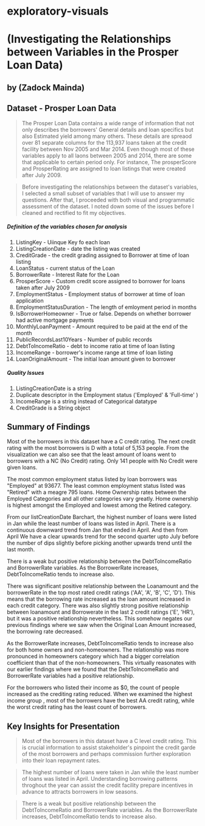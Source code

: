# exploratory-visuals

# (Investigating the Relationships between Variables in the Prosper Loan Data)
## by (Zadock Mainda)


## Dataset - Prosper Loan Data

> The Prosper Loan Data contains a wide range of information that not only describes the borrowers'  General details and loan specifics but also Estimated yield among many others. These details are spreaod over 81 separate columns for the 113,937 loans taken at the credit facility between Nov 2005 and Mar 2014. Even though most of these variables apply to all laons between 2005 and 2014, there are some that applicable to certain period only. For instance, The prosperScore and ProsperRating are assigned to loan listings that were created after July 2009. 

> Before investigating the relationships between the dataset's variables, I selected a small subset of variables that I will use to answer my questions. After that, I proceeded with both visual and programmatic assessment of the dataset. I noted down some of the issues before I cleaned and rectified to fit my objectives.

##### Definition of the variables chosen for analysis
1. ListingKey - Uiinque Key fo each loan
2. ListingCreationDate - date the listing was created
3. CreditGrade - the credit grading assigned to Borrower at time of loan listing
4. LoanStatus - current status of the Loan
5. BorrowerRate - Interest Rate for the Loan
6. ProsperScore - Custom credit score assigned to borrower for loans taken after July 2009 
7. EmploymentStatus - Employment status of borrower at time of loan application
8. EmploymentStatusDuration - The length of emloyment period in months
9. IsBorrowerHomeowner - True or false. Depends on whether borrower had active mortgage payments
9. MonthlyLoanPayment - Amount required to be paid at the end of the month
10. PublicRecordsLast10Years - Number of public records  
11. DebtToIncomeRatio - debt to income ratio at time of loan listing
12. IncomeRange - borrower's income range at time of loan listing
13. LoanOriginalAmount - The initial loan amount given to borrower

##### Quality Issues
1. ListingCreationDate is a string
2. Duplicate descriptor in the Employment status ('Employed' & 'Full-time' )
3. IncomeRange is a string instead of Categorical datatype
4. CreditGrade is a String object


## Summary of Findings

Most of the borrowers in this dataset have a C credit rating. The next credit rating with the most borrowers is D with a total of 5,153 people. From the visualization we can also see that the least amount of loans went to borrowers with a NC (No Credit) rating. Only 141 people with No Credit were given loans.

The most common employment status listed by loan borrowers was "Employed" at 93677. The least common employment status listed was "Retired" with a meagre 795 loans. Home Ownership rates between the Employed Categories and all other categories vary greatly. Home ownership is highest amongst the Employed and lowest among the Retired category.

From our listCreationDate Barchart, the highest number of loans were listed in Jan while the least number of loans was listed in April. There is a continuous downward trend from Jan that ended in April. And then from April We have a clear upwards trend for the second quarter upto July before the number of dips slightly before picking another upwards trend until the last month.

There is a weak but positive relationship between the DebtToIncomeRatio and BorrowerRate variables. As the BorrowerRate increases, DebtToIncomeRatio tends to increase also.

There was significant positive relationship between the Loanamount and the borrowerRate in the top most rated credit ratings ('AA', 'A', 'B', 'C', 'D'). This means that the borrowing rate increased as the loan amount increased in each credit category. There was also slightly strong positive relationship between loanamount and Borrowerate in the last 2 credit ratings ('E', 'HR'), but it was a positive relationship nevertheless. This somehow negates our previous findings where we saw when the Original Loan Amount increased, the borrowing rate decreased.

As the BorrowerRate increases, DebtToIncomeRatio tends to increase also for both home owners and non-homeowners. The relationship was more pronounced in homeowners category which had a bigger correlation coefficient than that of the non-homeowners. This virtually reasonates with our earlier findings where we found that the DebtToIncomeRatio and BorrowerRate variables had a positive relationship.

For the borrowers who listed their income as $0, the count of people increased as the crediting rating reduced. When we examined the highest income group , most of the borrowers have the best AA credit rating, while the worst credit rating has the least count of borrowers.


## Key Insights for Presentation


> Most of the borrowers in this dataset have a C level credit rating. This is crucial information to assist stakeholder's pinpoint the credit garde of the most borrowers and perhaps commission further exploration into their loan repayment rates. 

> The highest number of loans were taken in Jan while the least number of loans was listed in April. Understanding borrowing patterns throghout the year can assist the credit facility prepare incentives in advance to attracts borrowers in low seasons.   

> There is a weak but positive relationship between the DebtToIncomeRatio and BorrowerRate variables. As the BorrowerRate increases, DebtToIncomeRatio tends to increase also.
